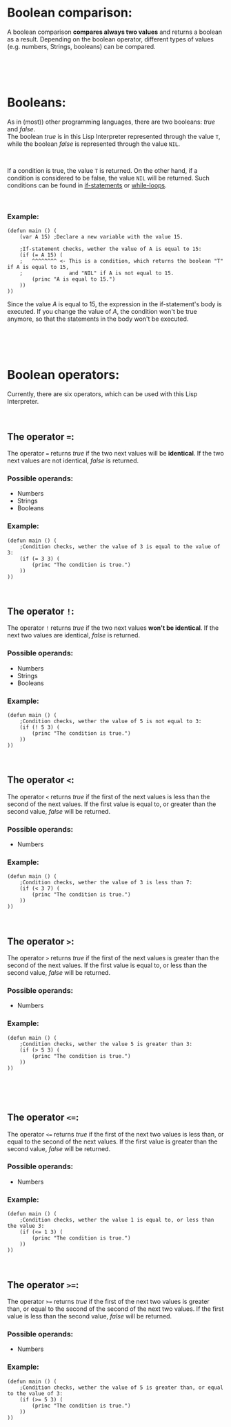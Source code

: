 # Boolean comparison:
A boolean comparison **compares always two values** and returns a boolean as a result. Depending on the boolean operator, different types of values (e.g. numbers, Strings, booleans) can be compared.

<br/>
<br/>
<br/>

# Booleans:
As in (most)) other programming languages, there are two booleans: _true_ and _false_.
<br/>
The boolean _true_ is in this Lisp Interpreter represented through the value `T`, while the boolean _false_ is represented through the value `NIL`.

<br/>

If a condition is true, the value `T` is returned. On the other hand, if a condition is considered to be false, the value `NIL` will be returned. Such conditions can be found in [if-statements](https://github.com/ChosenChris/LispInterpreter/blob/main/Documentation/Keywords.md#if) or [while-loops](https://github.com/ChosenChris/LispInterpreter/blob/main/Documentation/Keywords.md#while).

<br/>

### Example:
```Lisp
(defun main () (
    (var A 15) ;Declare a new variable with the value 15.

    ;If-statement checks, wether the value of A is equal to 15:
    (if (= A 15) (
    ;   ^^^^^^^^ <- This is a condition, which returns the boolean "T" if A is equal to 15,
    ;               and "NIL" if A is not equal to 15.
        (princ "A is equal to 15.")
    ))
))
```
Since the value _A_ is equal to 15, the expression in the if-statement's body is executed. If you change the value of _A_, the condition won't be true anymore, so that the statements in the body won't be executed.

<br/>
<br/>
<br/>

# Boolean operators:
Currently, there are six operators, which can be used with this Lisp Interpreter.

<br/>

## The operator `=`:
The operator `=` returns _true_ if the two next values will be **identical**. If the two next values are not identical, _false_ is returned.

### Possible operands:
- Numbers
- Strings
- Booleans

### Example:
```Lisp
(defun main () (
    ;Condition checks, wether the value of 3 is equal to the value of 3:
    (if (= 3 3) (
        (princ "The condition is true.")
    ))
))
```

<br/>

## The operator `!`:
The operator `!` returns _true_ if the two next values **won't be identical**. If the next two values are identical, _false_ is returned.

### Possible operands:
- Numbers
- Strings
- Booleans

### Example:
```Lisp
(defun main () (
    ;Condition checks, wether the value of 5 is not equal to 3:
    (if (! 5 3) (
        (princ "The condition is true.")
    ))
))
```

<br/>

## The operator `<`:
The operator `<` returns _true_ if the first of the next values is less than the second of the next values. If the first value is equal to, or greater than the second value, _false_ will be returned.

### Possible operands:
- Numbers

### Example:
```Lisp
(defun main () (
    ;Condition checks, wether the value of 3 is less than 7:
    (if (< 3 7) (
        (princ "The condition is true.")
    ))
))
```

<br/>

## The operator `>`:
The operator `>` returns _true_ if the first of the next values is greater than the second of the next values. If the first value is equal to, or less than the second value, _false_ will be returned.

### Possible operands:
- Numbers

### Example:
```Lisp
(defun main () (
    ;Condition checks, wether the value 5 is greater than 3:
    (if (> 5 3) (
        (princ "The condition is true.")
    ))
))
```

<br/>
<br/>
<br/>

## The operator `<=`:
The operator `<=` returns _true_ if the first of the next two values is less than, or equal to the second of the next values. If the first value is greater than the second value, _false_ will be returned.

### Possible operands:
- Numbers


### Example:
```Lisp
(defun main () (
    ;Condition checks, wether the value 1 is equal to, or less than the value 3:
    (if (<= 1 3) (
        (princ "The condition is true.")
    ))
))
```

<br/>

## The operator `>=`:
The operator `>=` returns _true_ if the first of the next two values is greater than, or equal to the second of the second of the next two values. If the first value is less than the second value, _false_ will be returned.

### Possible operands:
- Numbers

### Example:
```Lisp
(defun main () (
    ;Condition checks, wether the value of 5 is greater than, or equal to the value of 3:
    (if (>= 5 3) (
        (princ "The condition is true.")
    ))
))
```

<br/>
